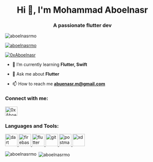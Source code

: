 <h1 align="center">Hi 👋, I'm Mohammad Aboelnasr</h1>
<h3 align="center">A passionate flutter dev</h3>

<p align="left"> <img src="https://komarev.com/ghpvc/?username=aboelnasrmo&label=Profile%20views&color=0e75b6&style=flat" alt="aboelnasrmo" /> </p>

<p align="left"> <a href="https://github.com/ryo-ma/github-profile-trophy"><img src="https://github-profile-trophy.vercel.app/?username=aboelnasrmo" alt="aboelnasrmo" /></a> </p>

<p align="left"> <a href="https://twitter.com/0xAboelnasr" target="blank"><img src="https://img.shields.io/twitter/follow/0xAboelnasr?logo=twitter&style=for-the-badge" alt="0xAboelnasr" /></a> </p>


- 🌱 I’m currently learning **Flutter, Swift**

- 💬 Ask me about **Flutter**

- 📫 How to reach me **abuenasr.m@gmail.com**

<h3 align="left">Connect with me:</h3>
<p align="left">
<a href="https://twitter.com/0xAboelnasr" target="blank"><img align="center" src="https://raw.githubusercontent.com/rahuldkjain/github-profile-readme-generator/master/src/images/icons/Social/twitter.svg" alt="0xAboelnasr" height="30" width="40" /></a>
</p>

<h3 align="left">Languages and Tools:</h3>
<p align="left"> <a href="https://dart.dev" target="_blank" rel="noreferrer"> <img src="https://www.vectorlogo.zone/logos/dartlang/dartlang-icon.svg" alt="dart" width="40" height="40"/> </a> <a href="https://firebase.google.com/" target="_blank" rel="noreferrer"> <img src="https://www.vectorlogo.zone/logos/firebase/firebase-icon.svg" alt="firebase" width="40" height="40"/> </a> <a href="https://flutter.dev" target="_blank" rel="noreferrer"> <img src="https://www.vectorlogo.zone/logos/flutterio/flutterio-icon.svg" alt="flutter" width="40" height="40"/> </a> <a href="https://git-scm.com/" target="_blank" rel="noreferrer"> <img src="https://www.vectorlogo.zone/logos/git-scm/git-scm-icon.svg" alt="git" width="40" height="40"/> </a> <a href="https://postman.com" target="_blank" rel="noreferrer"> <img src="https://www.vectorlogo.zone/logos/getpostman/getpostman-icon.svg" alt="postman" width="40" height="40"/> </a> <a href="https://www.adobe.com/products/xd.html" target="_blank" rel="noreferrer"> <img src="https://cdn.worldvectorlogo.com/logos/adobe-xd.svg" alt="xd" width="40" height="40"/> </a> </p>

<p><img align="left" src="https://github-readme-stats.vercel.app/api/top-langs?username=aboelnasrmo&show_icons=true&locale=en&layout=compact" alt="aboelnasrmo" /></p>

<p>&nbsp;<img align="center" src="https://github-readme-stats.vercel.app/api?username=aboelnasrmo&show_icons=true&locale=en" alt="aboelnasrmo" /></p>
